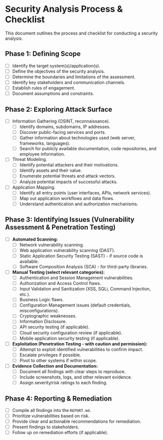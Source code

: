 # Security Analysis Process & Checklist

This document outlines the process and checklist for conducting a security analysis.

## Phase 1: Defining Scope

- [ ] Identify the target system(s)/application(s).
- [ ] Define the objectives of the security analysis.
- [ ] Determine the boundaries and limitations of the assessment.
- [ ] Identify key stakeholders and communication channels.
- [ ] Establish rules of engagement.
- [ ] Document assumptions and constraints.

## Phase 2: Exploring Attack Surface

- [ ] Information Gathering (OSINT, reconnaissance).
  - [ ] Identify domains, subdomains, IP addresses.
  - [ ] Discover public-facing services and ports.
  - [ ] Gather information about technologies used (web server, frameworks, languages).
  - [ ] Search for publicly available documentation, code repositories, and employee information.
- [ ] Threat Modeling.
  - [ ] Identify potential attackers and their motivations.
  - [ ] Identify assets and their value.
  - [ ] Enumerate potential threats and attack vectors.
  - [ ] Analyze potential impacts of successful attacks.
- [ ] Application Mapping.
  - [ ] Identify all entry points (user interfaces, APIs, network services).
  - [ ] Map out application workflows and data flows.
  - [ ] Understand authentication and authorization mechanisms.

## Phase 3: Identifying Issues (Vulnerability Assessment & Penetration Testing)

- [ ] **Automated Scanning:**
  - [ ] Network vulnerability scanning.
  - [ ] Web application vulnerability scanning (DAST).
  - [ ] Static Application Security Testing (SAST) - if source code is available.
  - [ ] Software Composition Analysis (SCA) - for third-party libraries.
- [ ] **Manual Testing (select relevant categories):**
  - [ ] Authentication and Session Management vulnerabilities.
  - [ ] Authorization and Access Control flaws.
  - [ ] Input Validation and Sanitization (XSS, SQLi, Command Injection, etc.).
  - [ ] Business Logic flaws.
  - [ ] Configuration Management issues (default credentials, misconfigurations).
  - [ ] Cryptographic weaknesses.
  - [ ] Information Disclosure.
  - [ ] API security testing (if applicable).
  - [ ] Cloud security configuration review (if applicable).
  - [ ] Mobile application security testing (if applicable).
- [ ] **Exploitation (Penetration Testing - with caution and permission):**
  - [ ] Attempt to exploit identified vulnerabilities to confirm impact.
  - [ ] Escalate privileges if possible.
  - [ ] Pivot to other systems if within scope.
- [ ] **Evidence Collection and Documentation:**
  - [ ] Document all findings with clear steps to reproduce.
  - [ ] Include screenshots, logs, and other relevant evidence.
  - [ ] Assign severity/risk ratings to each finding.

## Phase 4: Reporting & Remediation

- [ ] Compile all findings into the `REPORT.md`.
- [ ] Prioritize vulnerabilities based on risk.
- [ ] Provide clear and actionable recommendations for remediation.
- [ ] Present findings to stakeholders.
- [ ] Follow up on remediation efforts (if applicable). 